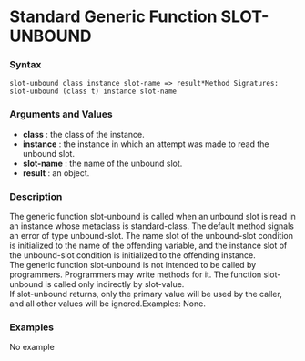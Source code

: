 <!-- Generated on 05/10/2020 by https://github.com/anto2oo/clhs-evolved -->

# Standard Generic Function SLOT-UNBOUND

### Syntax
`slot-unbound class instance slot-name => result*Method Signatures:`  
`slot-unbound (class t) instance slot-name`  


### Arguments and Values
- **class** : the class of the instance.   
- **instance** : the instance in which an attempt was made to read the unbound slot.   
- **slot-name** : the name of the unbound slot.   
- **result** : an object.   


### Description
The generic function slot-unbound is called when an unbound slot is read in an instance whose metaclass is standard-class. The default method signals an error  of type unbound-slot. The name slot of the unbound-slot condition is initialized to the name of the offending variable, and the instance slot of the unbound-slot condition is initialized to the offending instance.  
 The generic function slot-unbound is not intended to be called by programmers. Programmers may write methods for it. The function slot-unbound is called only indirectly by slot-value.  
 If slot-unbound returns, only the primary value will be used by the caller, and all other values will be ignored.Examples: None.



### Examples
No example  
